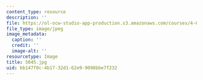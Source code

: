 ```yaml
---
content_type: resource
description: ''
file: https://ol-ocw-studio-app-production.s3.amazonaws.com/courses/4-614-religious-architecture-and-islamic-cultures-fall-2002/bb147f0c4b1732d162e99098bbe7f232_5045.jpg
file_type: image/jpeg
image_metadata:
  caption: ''
  credit: ''
  image-alt: ''
resourcetype: Image
title: 5045.jpg
uid: bb147f0c-4b17-32d1-62e9-9098bbe7f232
---
```

